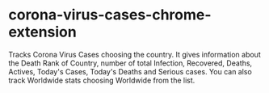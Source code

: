 # corona-virus-cases-chrome-extension
Tracks Corona Virus Cases choosing the country. It gives information about the Death Rank of Country,  number of total Infection, Recovered, Deaths, Actives, Today's Cases, Today's Deaths and Serious cases. You can also track Worldwide stats choosing Worldwide from the list.
